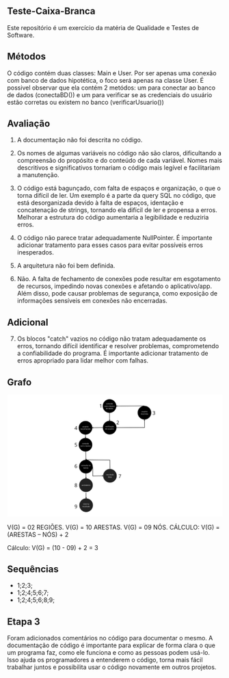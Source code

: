 ## Teste-Caixa-Branca

Este repositório é um exercício da matéria de Qualidade e Testes de Software.

## Métodos
O código contém duas classes: Main e User. Por ser apenas uma conexão com banco de dados hipotética, o foco será apenas na classe User. É possivel observar que ela contém 2 metódos: um para conectar ao banco de dados (conectaBD()) e um para verificar se as credenciais do usuário estão corretas ou existem no banco (verificarUsuario())

## Avaliação
1. A documentação não foi descrita no código.
  
2. Os nomes de algumas variáveis no código não são claros, dificultando a compreensão do propósito e do conteúdo de cada variável. Nomes mais descritivos e significativos tornariam o código mais legível e facilitariam a manutenção.
  
3. O código está bagunçado, com falta de espaços e organização, o que o torna difícil de ler. Um exemplo é a parte da query SQL no código, que está desorganizada devido à falta de espaços, identação e concatenação de strings, tornando ela difícil de ler e propensa a erros. Melhorar a estrutura do código aumentaria a legibilidade e reduziria erros.

4. O código não parece tratar adequadamente  NullPointer. É importante adicionar tratamento para esses casos para evitar possíveis erros inesperados.

5. A arquitetura não foi bem definida.

6. Não. A falta de fechamento de conexões pode resultar em esgotamento de recursos, impedindo novas conexões e afetando o aplicativo/app. Além disso, pode causar problemas de segurança, como exposição de informações sensíveis em conexões não encerradas.

## Adicional

7. Os blocos "catch" vazios no código não tratam adequadamente os erros, tornando difícil identificar e resolver problemas, comprometendo a confiabilidade do programa. É importante adicionar tratamento de erros apropriado para lidar melhor com falhas.

## Grafo

![Grafo](img/grafo.png)

V(G) = 02 REGIÕES.
V(G) = 10 ARESTAS.
V(G) = 09 NÓS.
CÁLCULO: V(G) = (ARESTAS – NÓS) + 2

Cálculo: V(G) = (10 - 09) + 2 = 3

## Sequências

* 1;2;3;
* 1;2;4;5;6;7;
* 1;2;4;5;6;8;9;

  
## Etapa 3
Foram adicionados comentários no código para documentar o mesmo. A documentação de código é importante para explicar de forma clara o que um programa faz, como ele funciona e como as pessoas podem usá-lo. Isso ajuda os programadores a entenderem o código, torna mais fácil trabalhar juntos e possibilita usar o código novamente em outros projetos.
